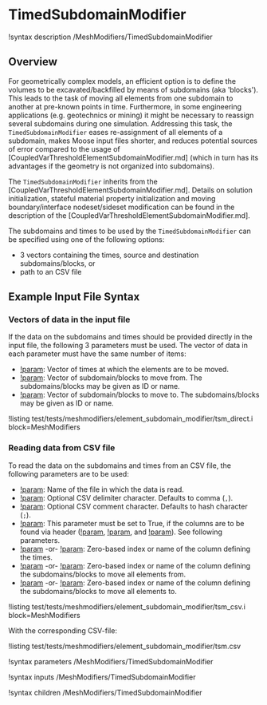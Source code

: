 # TimedSubdomainModifier

!syntax description /MeshModifiers/TimedSubdomainModifier

## Overview

For geometrically complex models, an efficient option is to define the volumes to be excavated/backfilled by means of subdomains (aka 'blocks'). This leads to the task of moving all elements from one subdomain to another at pre-known points in time. Furthermore, in some engineering applications
(e.g. geotechnics or mining) it might be necessary to reassign several subdomains during one simulation.
Addressing this task, the `TimedSubdomainModifier` eases re-assignment of all elements of a subdomain, makes Moose input files shorter, and reduces
potential sources of error compared to the usage of [CoupledVarThresholdElementSubdomainModifier.md] (which in turn has its advantages if the geometry is not organized into subdomains).

The `TimedSubdomainModifier` inherits from the [CoupledVarThresholdElementSubdomainModifier.md]. Details on solution initialization, stateful material property initialization and moving boundary/interface nodeset/sideset modification can be found in the description of the [CoupledVarThresholdElementSubdomainModifier.md].

The subdomains and times to be used by the `TimedSubdomainModifier` can be specified using one of the following options:

- 3 vectors containing the times, source and destination subdomains/blocks, or
- path to an CSV file

## Example Input File Syntax

### Vectors of data in the input file

If the data on the subdomains and times should be provided directly in the input file, the following 3 parameters must be used. The vector of data in each parameter must have the same number of items:

- [!param](/MeshModifiers/TimedSubdomainModifier/times): Vector of times at which the elements are to be moved.
- [!param](/MeshModifiers/TimedSubdomainModifier/blocks_from): Vector of subdomain/blocks to move from. The subdomains/blocks may be given as ID or name.
- [!param](/MeshModifiers/TimedSubdomainModifier/blocks_to): Vector of subdomain/blocks to move to. The subdomains/blocks may be given as ID or name.

!listing test/tests/meshmodifiers/element_subdomain_modifier/tsm_direct.i block=MeshModifiers

### Reading data from CSV file

To read the data on the subdomains and times from an CSV file, the following parameters are to be used:

- [!param](/MeshModifiers/TimedSubdomainModifier/data_file): Name of the file in which the data is read.
- [!param](/MeshModifiers/TimedSubdomainModifier/delimiter): Optional CSV delimiter character. Defaults to comma (`,`).
- [!param](/MeshModifiers/TimedSubdomainModifier/comment): Optional CSV comment character. Defaults to hash character (`;`).
- [!param](/MeshModifiers/TimedSubdomainModifier/header): This parameter must be set to True, if the columns are to be found via header ([!param](/MeshModifiers/TimedSubdomainModifier/time_column_text), [!param](/MeshModifiers/TimedSubdomainModifier/blocks_from_column_text), and [!param](/MeshModifiers/TimedSubdomainModifier/blocks_to_column_text)). See following parameters.
- [!param](/MeshModifiers/TimedSubdomainModifier/time_column_index) -or- [!param](/MeshModifiers/TimedSubdomainModifier/time_column_text): Zero-based index or name of the column defining the times.
- [!param](/MeshModifiers/TimedSubdomainModifier/blocks_from_column_index) -or- [!param](/MeshModifiers/TimedSubdomainModifier/blocks_from_column_text): Zero-based index or name of the column defining the subdomains/blocks to move all elements from.
- [!param](/MeshModifiers/TimedSubdomainModifier/blocks_to_column_index) -or- [!param](/MeshModifiers/TimedSubdomainModifier/blocks_to_column_text): Zero-based index or name of the column defining the subdomains/blocks to move all elements to.

!listing test/tests/meshmodifiers/element_subdomain_modifier/tsm_csv.i block=MeshModifiers

With the corresponding CSV-file:

!listing test/tests/meshmodifiers/element_subdomain_modifier/tsm.csv

!syntax parameters /MeshModifiers/TimedSubdomainModifier

!syntax inputs /MeshModifiers/TimedSubdomainModifier

!syntax children /MeshModifiers/TimedSubdomainModifier
